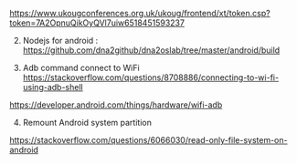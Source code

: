 https://www.ukougconferences.org.uk/ukoug/frontend/xt/token.csp?token=7A2OpnuQikOyQVl7uiw6518451593237


2. Nodejs for android :
     https://github.com/dna2github/dna2oslab/tree/master/android/build
     
3. Adb command connect to WiFi
https://stackoverflow.com/questions/8708886/connecting-to-wi-fi-using-adb-shell
     
https://developer.android.com/things/hardware/wifi-adb


4.  Remount Android system partition

https://stackoverflow.com/questions/6066030/read-only-file-system-on-android
